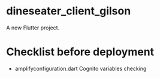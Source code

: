 # dineseater_client_gilson

A new Flutter project.

# Checklist before deployment
 - amplifyconfiguration.dart Cognito variables checking
